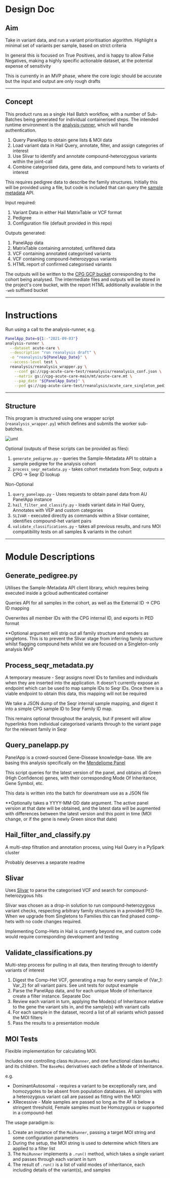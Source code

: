 # Design Doc

## Aim

Take in variant data, and run a variant prioritisation algorithm. Highlight a minimal set of variants per sample, 
based on strict criteria

In general this is focused on True Positives, and is happy to allow False Negatives, making a highly specific 
actionable dataset, at the potential expense of sensitivity

This is currently in an MVP phase, where the core logic should be accurate but the input and output are only 
rough drafts

---

## Concept

This product runs as a single Hail Batch workflow, with a number of Sub-Batches being generated 
for individual containerised steps. The intended runtime environment is the 
[analysis-runner](https://github.com/populationgenomics/analysis-runner), which will handle authentication.

1. Query PanelApp to obtain gene lists & MOI data
2. Load variant data in Hail Query, annotate, filter, and assign categories of interest
3. Use Slivar to identify and annotate compound-heterozygous variants within the joint-call
4. Combine categorised data, gene data, and compound hets to variants of interest

This requires pedigree data to describe the family structures. Initially this will be provided using a file, but 
code is included that can query the [sample metadata](https://github.com/populationgenomics/sample-metadata) API.

Input required:
1. Variant Data in either Hail MatrixTable or VCF format
2. Pedigree
3. Configuration file (default provided in this repo)


Outputs generated:
1. PanelApp data
2. MatrixTable containing annotated, unfiltered data
3. VCF containing annotated categorised variants
4. VCF containing compound-heterozygous variants
5. HTML report of confirmed categorised variants

The outputs will be written to the 
[CPG GCP bucket](https://github.com/populationgenomics/team-docs/tree/main/storage_policies) corresponding 
to the cohort being analysed. The intermediate files and outputs will be stored in the project's core bucket, 
with the report HTML additionally available in the `-web` suffixed bucket 

---

# Instructions

Run using a call to the analysis-runner, e.g.

```bash
PanelApp_Date=${1:-"2021-09-03"}
analysis-runner \
  --dataset acute-care \
  --description "run reanalysis draft" \
  -o "reanalysis/${PanelApp_Date}" \
  --access-level test \
  reanalysis/reanalysis_wrapper.py \
    --conf gs://cpg-acute-care-test/reanalysis/reanalysis_conf.json \
    --matrix gs://cpg-acute-care-main/mt/acute-care.mt \
    --pap_date "${PanelApp_Date}" \
    --ped gs://cpg-acute-care-test/reanalysis/acute_care_singleton_pedigree.json
```

---

## Structure

This program is structured using one wrapper script (`reanalysis_wrapper.py`) which defines and submits the 
worker sub-batches.

![uml](packages.png)

Optional (outputs of these scripts can be provided as files):
1. `generate_pedigree.py` - queries the Sample-Metadata API to obtain a sample pedigree for the analysis cohort
2. `process_seqr_metadata.py` - takes cohort metadata from Seqr, outputs a CPG -> Seqr ID lookup

Non-Optional
1. `query_panelapp.py` - Uses requests to obtain panel data from AU PanelApp instance
2. `hail_filter_and_classify.py` - loads variant data in Hail Query, Annotates with VEP and custom categories
3. `SLIVAR` - executed directly as commands within a Slivar container, identifies compound-het variant pairs
4. `validate_classifications.py` - takes all previous results, and runs MOI compatibility tests on all samples & variants in the cohort


---

# Module Descriptions

## Generate_pedigree.py

Utilises the Sample-Metadata API client library, which requires being executed inside a gcloud authenticated container 

Queries API for all samples in the cohort, as well as the External ID -> CPG ID mapping

Overwrites all member IDs with the CPG internal ID, and exports in PED format

**Optional argument will strip out all family structure and renders as singletons. This is to prevent the Slivar 
stage from inferring family structure whilst flagging compound hets whilst we are focused on a Singleton-only 
analysis MVP

## Process_seqr_metadata.py

A temporary measure - Seqr assigns novel IDs to families and individuals when they are inserted into the application. 
It doesn't currently expose an endpoint which can be used to map sample IDs to Seqr IDs. Once there is a viable 
endpoint to obtain this data, this mapping will not be required

We take a JSON dump of the Seqr internal sample mapping, and digest it into a simple CPG sample ID to Seqr Family 
ID map.

This remains optional throughout the analysis, but if present will allow hyperlinks from individual categorised 
variants through to the variant page for the relevant family in Seqr

## Query_panelapp.py

PanelApp is a crowd-sourced Gene-Disease knowledge-base. We are basing this analysis specifically on the 
[Mendeliome Panel](https://panelapp.agha.umccr.org/panels/137/)

This script queries for the latest version of the panel, and obtains all Green (High Confidence) genes, with 
their corresponding Mode Of Inheritance, Gene Symbol, etc. 

This data is written into the batch for downstream use as a JSON file

**Optionally takes a YYYY-MM-DD date argument. The active panel version at that date will be obtained, and the 
latest data will be augmented with differences between the latest version and this point in time (MOI change, 
or if the gene is newly Green since that date)

## Hail_filter_and_classify.py

A multi-step filtration and annotation process, using Hail Query in a PySpark cluster

Probably deserves a separate readme

## Slivar

Uses [Slivar](https://github.com/brentp/slivar) to parse the categorised VCF and search for compound-heterozygous hits

Slivar was chosen as a drop-in solution to run compound-heterozygous variant checks, respecting arbitrary family 
structures in a provided PED file. When we upgrade from Singletons to Families this can find phased comp-hets with 
no code changes required.

Implementing Comp-Hets in Hail is currently beyond me, and custom code would require corresponding development 
and testing

## Validate_classifications.py

Multi-step process for pulling in all data, then iterating through to identify variants of interest

1. Digest the Comp-Het VCF, generating a map for every sample of {Var_1: Var_2} for all variant pairs. See unit tests for output example
2. Parse the PanelApp data, and for each unique Mode of Inheritance create a filter instance. Separate Doc
3. Review each variant in turn, applying the Mode(s) of Inheritance relative to the gene the variant sits in, and the sample(s) with variant calls
4. For each sample in the dataset, record a list of all variants which passed the MOI filters
5. Pass the results to a presentation module


## MOI Tests

Flexible implementation for calculating MOI.

Includes one controlling class `MoiRunner`, and one functional class `BaseMoi` and its children. The `BaseMoi` 
derivatives each define a Mode of Inheritance.

e.g.
- DominantAutosomal - requires a variant to be exceptionally rare, and homozygotes to be absent from population 
databases. All samples with a heterozygous variant call are passed as fitting with the MOI
- XRecessive - Male samples are passed so long as the AF is below a stringent threshold, Female samples must be 
Homozygous or supported in a compound-het

The usage paradigm is:

1. Create an instance of the `MoiRunner`, passing a target MOI string and some configuration parameters
2. During the setup, the MOI string is used to determine which filters are applied to a filter list
3. The `MoiRunner` implements a `.run()` method, which takes a single variant and passes through each variant in turn
4. The result of `.run()` is a list of valid modes of inheritance, each including details of the variant(s), and samples